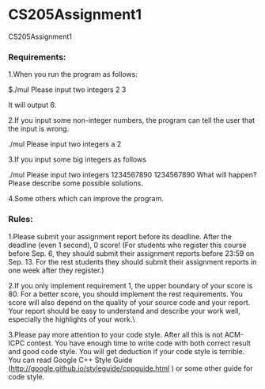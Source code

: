 # CS205Assignment1
CS205Assignment1

### Requirements:
1.When you run the program as follows:

 $./mul 
 Please input two integers
 2 3
 
It will output 6.

2.If you input some non-integer numbers, the program can tell the user that the input is wrong.

./mul 
Please input two integers
a  2

3.If you input some big integers as follows

./mul 
Please input two integers
1234567890 1234567890
What will happen? Please describe some possible solutions.

4.Some others which can improve the program.

### Rules:
1.Please submit your assignment report before its deadline. After the deadline (even 1 second), 0 score!
(For students who register this course before Sep. 6, they should submit their assignment reports before 23:59 on Sep. 13. For the rest students they should submit their assignment reports in one week after they register.)

2.If you only implement requirement 1, the upper boundary of your score is 80. For a better score, you should implement the rest requirements. You score will also depend on the quality of your source code and your report. Your report should be easy to understand and describe your work well, especially the highlights of your work.\

3.Please pay more attention to your code style. After all this is not ACM-ICPC contest. You have enough time to write code with both correct result and good code style. You will get deduction if your code style is terrible. You can read Google C++ Style Guide (http://google.github.io/styleguide/cppguide.html ) or some other guide for code style.

